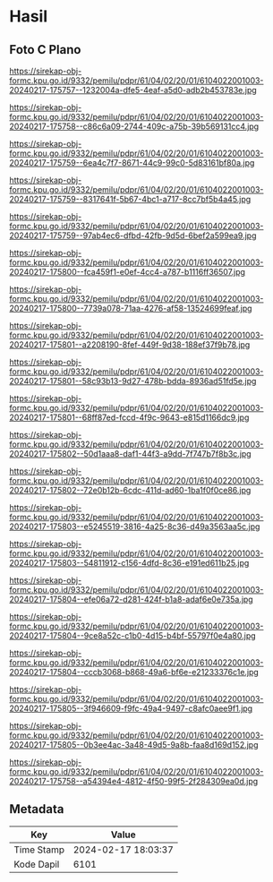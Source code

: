 # Hasil

## Foto C Plano

https://sirekap-obj-formc.kpu.go.id/9332/pemilu/pdpr/61/04/02/20/01/6104022001003-20240217-175757--1232004a-dfe5-4eaf-a5d0-adb2b453783e.jpg

https://sirekap-obj-formc.kpu.go.id/9332/pemilu/pdpr/61/04/02/20/01/6104022001003-20240217-175758--c86c6a09-2744-409c-a75b-39b569131cc4.jpg

https://sirekap-obj-formc.kpu.go.id/9332/pemilu/pdpr/61/04/02/20/01/6104022001003-20240217-175759--6ea4c7f7-8671-44c9-99c0-5d83161bf80a.jpg

https://sirekap-obj-formc.kpu.go.id/9332/pemilu/pdpr/61/04/02/20/01/6104022001003-20240217-175759--8317641f-5b67-4bc1-a717-8cc7bf5b4a45.jpg

https://sirekap-obj-formc.kpu.go.id/9332/pemilu/pdpr/61/04/02/20/01/6104022001003-20240217-175759--97ab4ec6-dfbd-42fb-9d5d-6bef2a599ea9.jpg

https://sirekap-obj-formc.kpu.go.id/9332/pemilu/pdpr/61/04/02/20/01/6104022001003-20240217-175800--fca459f1-e0ef-4cc4-a787-b1116ff36507.jpg

https://sirekap-obj-formc.kpu.go.id/9332/pemilu/pdpr/61/04/02/20/01/6104022001003-20240217-175800--7739a078-71aa-4276-af58-13524699feaf.jpg

https://sirekap-obj-formc.kpu.go.id/9332/pemilu/pdpr/61/04/02/20/01/6104022001003-20240217-175801--a2208190-8fef-449f-9d38-188ef37f9b78.jpg

https://sirekap-obj-formc.kpu.go.id/9332/pemilu/pdpr/61/04/02/20/01/6104022001003-20240217-175801--58c93b13-9d27-478b-bdda-8936ad51fd5e.jpg

https://sirekap-obj-formc.kpu.go.id/9332/pemilu/pdpr/61/04/02/20/01/6104022001003-20240217-175801--68ff87ed-fccd-4f9c-9643-e815d1166dc9.jpg

https://sirekap-obj-formc.kpu.go.id/9332/pemilu/pdpr/61/04/02/20/01/6104022001003-20240217-175802--50d1aaa8-daf1-44f3-a9dd-7f747b7f8b3c.jpg

https://sirekap-obj-formc.kpu.go.id/9332/pemilu/pdpr/61/04/02/20/01/6104022001003-20240217-175802--72e0b12b-6cdc-411d-ad60-1ba1f0f0ce86.jpg

https://sirekap-obj-formc.kpu.go.id/9332/pemilu/pdpr/61/04/02/20/01/6104022001003-20240217-175803--e5245519-3816-4a25-8c36-d49a3563aa5c.jpg

https://sirekap-obj-formc.kpu.go.id/9332/pemilu/pdpr/61/04/02/20/01/6104022001003-20240217-175803--54811912-c156-4dfd-8c36-e191ed611b25.jpg

https://sirekap-obj-formc.kpu.go.id/9332/pemilu/pdpr/61/04/02/20/01/6104022001003-20240217-175804--efe06a72-d281-424f-b1a8-adaf6e0e735a.jpg

https://sirekap-obj-formc.kpu.go.id/9332/pemilu/pdpr/61/04/02/20/01/6104022001003-20240217-175804--9ce8a52c-c1b0-4d15-b4bf-55797f0e4a80.jpg

https://sirekap-obj-formc.kpu.go.id/9332/pemilu/pdpr/61/04/02/20/01/6104022001003-20240217-175804--cccb3068-b868-49a6-bf6e-e21233376c1e.jpg

https://sirekap-obj-formc.kpu.go.id/9332/pemilu/pdpr/61/04/02/20/01/6104022001003-20240217-175805--3f946609-f9fc-49a4-9497-c8afc0aee9f1.jpg

https://sirekap-obj-formc.kpu.go.id/9332/pemilu/pdpr/61/04/02/20/01/6104022001003-20240217-175805--0b3ee4ac-3a48-49d5-9a8b-faa8d169d152.jpg

https://sirekap-obj-formc.kpu.go.id/9332/pemilu/pdpr/61/04/02/20/01/6104022001003-20240217-175758--a54394e4-4812-4f50-99f5-2f284309ea0d.jpg


## Metadata

| Key        | Value               |
| ---------- | ------------------- |
| Time Stamp | 2024-02-17 18:03:37 |
| Kode Dapil | 6101                |




